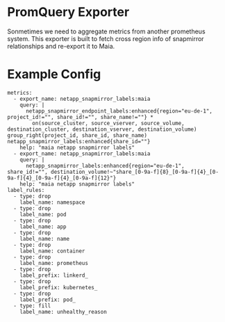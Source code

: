 # PromQuery Exporter
Sonmetimes we need to aggregate metrics from another prometheus system.
This exporter is built to fetch cross region info of snapmirror relationships and re-export it to Maia.

# Example Config
```
metrics:
  - export_name: netapp_snapmirror_labels:maia
    query: |
      netapp_snapmirror_endpoint_labels:enhanced{region="eu-de-1", project_id!="", share_id!="", share_name!=""} * 
        on(source_cluster, source_vserver, source_volume, destination_cluster, destination_vserver, destination_volume) group_right(project_id, share_id, share_name) netapp_snapmirror_labels:enhanced{share_id=""}
    help: "maia netapp snapmirror labels"
  - export_name: netapp_snapmirror_labels:maia
    query: | 
      netapp_snapmirror_labels:enhanced{region="eu-de-1", share_id!="", destination_volume!~"share_[0-9a-f]{8}_[0-9a-f]{4}_[0-9a-f]{4}_[0-9a-f]{4}_[0-9a-f]{12}"}
    help: "maia netapp snapmirror labels"
label_rules:
  - type: drop
    label_name: namespace
  - type: drop
    label_name: pod
  - type: drop
    label_name: app
  - type: drop
    label_name: name
  - type: drop
    label_name: container
  - type: drop
    label_name: prometheus
  - type: drop
    label_prefix: linkerd_
  - type: drop
    label_prefix: kubernetes_
  - type: drop
    label_prefix: pod_
  - type: fill
    label_name: unhealthy_reason
```
